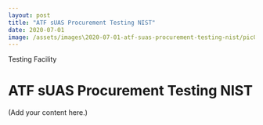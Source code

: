 ```yaml
---
layout: post
title: "ATF sUAS Procurement Testing NIST"
date: 2020-07-01
image: /assets/images\2020-07-01-atf-suas-procurement-testing-nist/pic01.jpg
---
```


<span class="date">Testing Facility</span>

# ATF sUAS Procurement Testing NIST

(Add your content here.)
